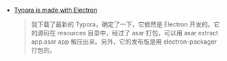 * [Typora is made with Electron](https://twitter.com/lichuang/status/1357234611063975936)

  > 我下载了最新的 Typora，确定了一下，它依然是 Electron 开发的。它的源码在 resources 目录中，经过了 asar 打包，可以用 asar extract app.asar app 解压出来。另外，它的发布版是用 electron-packager 打包的。

  